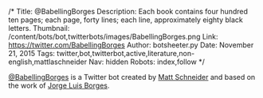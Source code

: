 /*
Title: @BabellingBorges
Description: Each book contains four hundred ten pages; each page, forty lines; each line, approximately eighty black letters.
Thumbnail: /content/bots/bot,twitterbots/images/BabellingBorges.png
Link: https://twitter.com/BabellingBorges
Author: botsheeter.py
Date: November 21, 2015
Tags: twitter,bot,twitterbot,active,literature,non-english,mattlaschneider
Nav: hidden
Robots: index,follow
*/

[@BabellingBorges](https://twitter.com/BabellingBorges) is a Twitter bot created by [Matt Schneider](https://twitter.com/mattlaschneider) and based on the work of [Jorge Luis Borges](https://en.wikipedia.org/wiki/Jorge_Luis_Borges).

